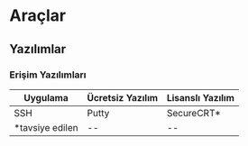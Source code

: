 # Araçlar


## Yazılımlar

### Erişim Yazılımları
| Uygulama | Ücretsiz Yazılım | Lisanslı Yazılım |
| -- | -- | -- |
| SSH | Putty | SecureCRT* |
|*tavsiye edilen|--|--|



